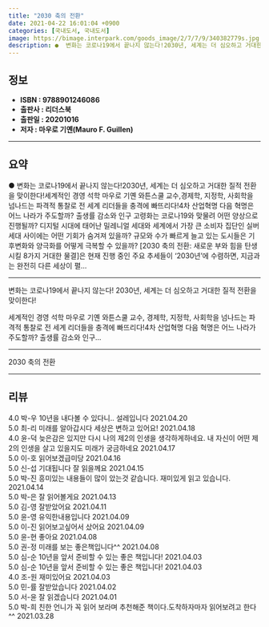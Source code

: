 ```yaml
---
title: "2030 축의 전환"
date: 2021-04-22 16:01:04 +0900
categories: [국내도서, 국내도서]
image: https://bimage.interpark.com/goods_image/2/7/7/9/340382779s.jpg
description: ●  변화는 코로나19에서 끝나지 않는다!2030년, 세계는 더 심오하고 거대한 질적 전환을 맞이한다!세계적인 경영 석학 마우로 기옌 와튼스쿨 교수,경제학, 지정학, 사회학을 넘나드는 파격적 통찰로 전 세계 리더들을 충격에 빠뜨리다!4차 산업혁명 다음 혁명은 어느 나라가 주도할까? 출생률 감소와 인구 고
---
```


## **정보**

- **ISBN : 9788901246086**
- **출판사 : 리더스북**
- **출판일 : 20201016**
- **저자 : 마우로 기옌(Mauro F. Guillen)**

------



## **요약**

●  변화는 코로나19에서 끝나지 않는다!2030년, 세계는 더 심오하고 거대한 질적 전환을 맞이한다!세계적인 경영 석학 마우로 기옌 와튼스쿨 교수,경제학, 지정학, 사회학을 넘나드는 파격적 통찰로 전 세계 리더들을 충격에 빠뜨리다!4차 산업혁명 다음 혁명은 어느 나라가 주도할까? 출생률 감소와 인구 고령화는 코로나19와 맞물려 어떤 양상으로 진행될까? 디지털 시대에 태어난 밀레니얼 세대와 세계에서 가장 큰 소비자 집단인 실버 세대 사이에는 어떤 기회가 숨겨져 있을까? 규모와 수가 빠르게 늘고 있는 도시들은 기후변화와 양극화를 어떻게 극복할 수 있을까? [2030 축의 전환: 새로운 부와 힘을 탄생시킬 8가지 거대한 물결]은 현재 진행 중인 주요 추세들이 ‘2030년’에 수렴하면, 지금과는 완전히 다른 세상이 펼...

------

변화는 코로나19에서 끝나지 않는다!
2030년, 세계는 더 심오하고 거대한 질적 전환을 맞이한다!

세계적인 경영 석학 마우로 기옌 와튼스쿨 교수,
경제학, 지정학, 사회학을 넘나드는 파격적 통찰로 전 세계 리더들을 충격에 빠뜨리다!4차 산업혁명 다음 혁명은 어느 나라가 주도할까? 출생률 감소와 인구... 

------


2030 축의 전환 

------


## **리뷰** 

4.0 박-우 10년을 내다볼 수 있다니.. 설레입니다 2021.04.20 <br/>5.0 최-리 미래를 알아갑시다
세상은 변하고 있어요! 2021.04.18 <br/>4.0 윤-덕 늦은감은 있지만 다시 나의 제2의 인생을 생각하게하네요. 내 자신이 어떤 제2의 인생을 살고 있을지도 미래가 궁금하네요 2021.04.17 <br/>5.0 이-호 읽어보겠급미당 2021.04.16 <br/>5.0 신-섭 기대됩니다 잘 읽을께요 2021.04.15 <br/>5.0 박-진 흥미있는 내용들이 많이 았는것 같습니다. 재미있게 읽고 있습니다. 2021.04.14 <br/>5.0 박-은 잘 읽어볼게요 2021.04.13 <br/>5.0 김-영 잘받았어요 2021.04.11 <br/>5.0 윤-영 유익한내용입니다 2021.04.09 <br/>5.0 이-진 읽어보고싶어서 샀어요 2021.04.09 <br/>5.0 윤-현   좋아요 2021.04.08 <br/>5.0 권-정 미래를 보는 좋은책입니다^^ 2021.04.08 <br/>5.0 심-순 10년을 앞서 준비할 수 있는 좋은 책입니다! 2021.04.03 <br/>5.0 심-순 10년을 앞서 준비할 수 있는 좋은 책입니다! 2021.04.03 <br/>4.0 조-원 재미있어요 2021.04.03 <br/>5.0 민-률 잘받았습니다 2021.04.02 <br/>5.0 서-윤 잘 읽겠습니다  2021.04.01 <br/>5.0 박-희 친한 언니가 꼭 읽어 보라며 추천해준 책이다.도착하자마자 읽어보려고 한다^^ 2021.03.28 <br/>